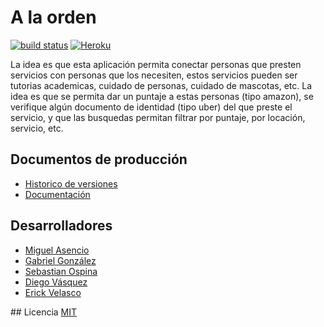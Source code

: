 # A la orden
  [![build status][travis-image]][travis-url]
  [![Heroku][heroku-image]][heroku-url]

La idea es que esta aplicación permita conectar personas que presten servicios con personas que los necesiten, estos servicios pueden ser tutorias academicas, cuidado de personas, cuidado de mascotas, etc. La idea es que se permita dar un puntaje a estas personas (tipo amazon), se verifique algún documento de identidad (tipo uber) del que preste el servicio, y que las busquedas permitan filtrar por puntaje, por locación, servicio, etc.

## Documentos de producción

  - [Historico de versiones](./History.md)
  - [Documentación](./Documentation.md)

## Desarrolladores
  - [Miguel Asencio](https://github.com/maasencioh)
  - [Gabriel González](https://github.com/gggonzalezg)
  - [Sebastian Ospina](https://github.com/sebaxo)
  - [Diego Vásquez](https://github.com/davasqueza)
  - [Erick Velasco](https://github.com/erickvelasco11)

## Licencia
  [MIT](./LICENSE)

[travis-image]: https://img.shields.io/travis/aLaOrden/a-la-orden.svg?style=flat-square
[travis-url]: https://travis-ci.org/aLaOrden/a-la-orden
[heroku-image]: http://heroku-badge.herokuapp.com/?app=alaorden-rest&style=flat
[heroku-url]: http://alaorden-rest.herokuapp.com/